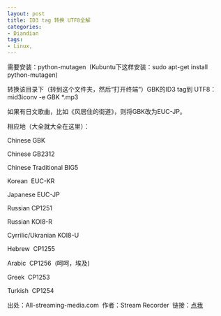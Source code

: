 ```yaml
---
layout: post
title: ID3 tag 转换 UTF8全解
categories:
- Diandian
tags:
- Linux, 
---
```

<p>需要安装：python-mutagen &nbsp;(Kubuntu下这样安装：sudo apt-get install python-mutagen)</p>
<p>转换该目录下（转到这个文件夹，然后“打开终端”）GBK的ID3 tag到 UTF8：mid3iconv -e GBK *.mp3</p>
<p>如果有日文歌曲，比如《风居住的街道》，则将GBK改为EUC-JP。</p>
<p>相应地（大全就大全在这里）：</p>
<p>Chinese GBK</p>
<p>Chinese GB2312</p>
<p>Chinese Traditional BIG5</p>
<p>Korean &nbsp;EUC-KR</p>
<p>Japanese EUC-JP</p>
<p>Russian CP1251</p>
<p>Russian&nbsp;KOI8-R</p>
<p>Cyrrilic/Ukranian&nbsp;KOI8-U</p>
<p>Hebrew &nbsp;CP1255</p>
<p>Arabic &nbsp;CP1256 &nbsp;(呵呵，埃及)</p>
<p>Greek &nbsp;CP1253</p>
<p>Turkish &nbsp;CP1254</p>
<p>出处：All-streaming-media.com &nbsp;作者：Stream Recorder &nbsp;链接：<a href="http://stream-recorder.com/forum/correcting-gbk-big5-cp1251-id3v1-and-id3v2-t5598.html?goto=newpost" target="_blank">点我</a></p>
<p></p>